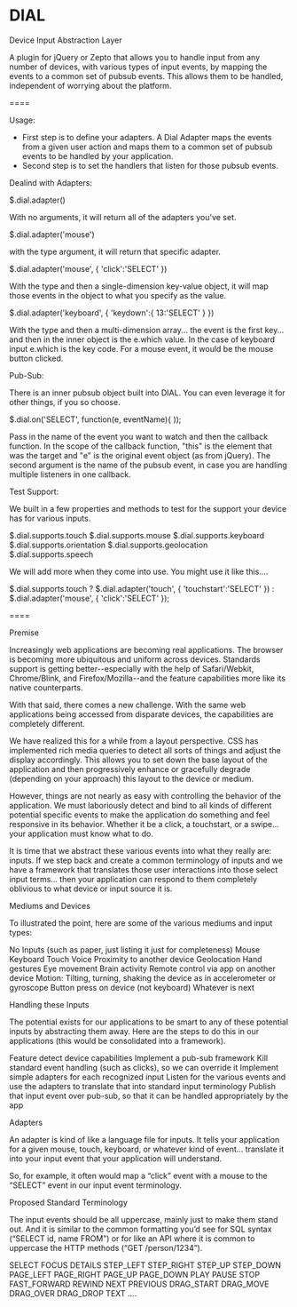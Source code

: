 DIAL
====

Device Input Abstraction Layer

A plugin for jQuery or Zepto that allows you to handle input from any number of devices, with various types of input events, by mapping the events to a common set of pubsub events. This allows them to be handled, independent of worrying about the platform.

====

Usage:

  * First step is to define your adapters. A Dial Adapter maps the events from a given user action and maps them to a common set of pubsub events to be handled by your application.
  * Second step is to set the handlers that listen for those pubsub events.

Dealind with Adapters:

$.dial.adapter()

With no arguments, it will return all of the adapters you've set.

$.dial.adapter('mouse')

with the type argument, it will return that specific adapter.

$.dial.adapter('mouse', { 'click':'SELECT' })

With the type and then a single-dimension key-value object, it will map those events in the object to what you specify as the value.

$.dial.adapter('keyboard', { 'keydown':{ 13:'SELECT' } })

With the type and then a multi-dimension array... the event is the first key... and then in the inner object is the e.which value. In the case of keyboard input e.which is the key code. For a mouse event, it would be the mouse button clicked.

Pub-Sub:

There is an inner pubsub object built into DIAL. You can even leverage it for other things, if you so choose.

$.dial.on('SELECT', function(e, eventName){ ));

Pass in the name of the event you want to watch and then the callback function. In the scope of the callback function, "this" is the element that was the target and "e" is the original event object (as from jQuery). The second argument is the name of the pubsub event, in case you are handling multiple listeners in one callback.

Test Support:

We built in a few properties and methods to test for the support your device has for various inputs.

$.dial.supports.touch
$.dial.supports.mouse
$.dial.supports.keyboard
$.dial.supports.orientation
$.dial.supports.geolocation
$.dial.supports.speech

We will add more when they come into use. You might use it like this....

$.dial.supports.touch ?
  $.dial.adapter('touch', { 'touchstart':'SELECT' }) : 
  $.dial.adapter('mouse', { 'click':'SELECT' });


====


Premise

Increasingly web applications are becoming real applications. The browser is becoming more ubiquitous and uniform across devices. Standards support is getting better--especially with the help of Safari/Webkit, Chrome/Blink, and Firefox/Mozilla--and the feature capabilities more like its native counterparts.

With that said, there comes a new challenge. With the same web applications being accessed from disparate devices, the capabilities are completely different.

We have realized this for a while from a layout perspective. CSS has implemented rich media queries to detect all sorts of things and adjust the display accordingly. This allows you to set down the base layout of the application and then progressively enhance or gracefully degrade (depending on your approach) this layout to the device or medium.

However, things are not nearly as easy with controlling the behavior of the application. We must laboriously detect and bind to all kinds of different potential specific events to make the application do something and feel responsive in its behavior. Whether it be a click, a touchstart, or a swipe... your application must know what to do.

It is time that we abstract these various events into what they really are: inputs. If we step back and create a common terminology of inputs and we have a framework that translates those user interactions into those select input terms... then your application can respond to them completely oblivious to what device or input source it is.

Mediums and Devices

To illustrated the point, here are some of the various mediums and input types:

No Inputs (such as paper, just listing it just for completeness)
Mouse
Keyboard
Touch
Voice
Proximity to another device
Geolocation
Hand gestures
Eye movement
Brain activity
Remote control via app on another device
Motion: Tilting, turning, shaking the device as in accelerometer or gyroscope
Button press on device (not keyboard)
Whatever is next

Handling these Inputs

The potential exists for our applications to be smart to any of these potential inputs by abstracting them away. Here are the steps to do this in our applications (this would be consolidated into a framework).

Feature detect device capabilities
Implement a pub-sub framework
Kill standard event handling (such as clicks), so we can override it
Implement simple adapters for each recognized input
Listen for the various events and use the adapters to translate that into standard input terminology
Publish that input event over pub-sub, so that it can be handled appropriately by the app

Adapters

An adapter is kind of like a language file for inputs. It tells your application for a given mouse, touch, keyboard, or whatever kind of event... translate it into your input event that your application will understand.

So, for example, it often would map a “click” event with a mouse to the “SELECT” event in our input event terminology.

Proposed Standard Terminology

The input events should be all uppercase, mainly just to make them stand out. And it is similar to the common formatting you’d see for SQL syntax (“SELECT id, name FROM”) or for like an API where it is common to uppercase the HTTP methods (“GET /person/1234”).

SELECT
FOCUS
DETAILS
STEP_LEFT
STEP_RIGHT
STEP_UP
STEP_DOWN
PAGE_LEFT
PAGE_RIGHT
PAGE_UP
PAGE_DOWN
PLAY
PAUSE
STOP
FAST_FORWARD
REWIND
NEXT
PREVIOUS
DRAG_START
DRAG_MOVE
DRAG_OVER
DRAG_DROP
TEXT
….

